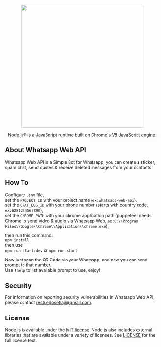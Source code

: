 <p align="center">
<a href="https://laravel.com" target="_blank">
<img src="https://upload.wikimedia.org/wikipedia/commons/thumb/7/7e/Node.js_logo_2015.svg/2560px-Node.js_logo_2015.svg.png" width="400">
</a>
</p>

<p align="center">
Node.js® is a JavaScript runtime built on <a href="https://v8.dev/">Chrome's V8 JavaScript engine</a>.
</p>

## About Whatsapp Web API

Whatsapp Web API is a Simple Bot for Whatsapp, you can create a sticker, spam chat, send quotes & receive deleted messages from your contacts

## How To

Configure `.env` file,  
set the `PROJECT_ID` with your project name (`ex:whatsapp-web-api`),  
set the `CHAT_LOG_ID` with your phone number (starts with country code, `ex:6281234567890`),  
set the `CHROME_PATH` with your chrome application path (puppeteer needs Chrome to send video & audio via Whatsapp Web, `ex:C:\\Program Files\\Google\\Chrome\\Application\\chrome.exe`),

then run this command:  
`npm install`  
then use:  
`npm run start:dev` or `npm run start`

Now just scan the QR Code via your Whatsapp, and now you can send prompt to that number.  
Use `!help` to list available prompt to use,
enjoy!

## Security

For information on reporting security vulnerabilities in Whatsapp Web API, please contact <a href="mailto:restuedosetiaji@gmail.com">restuedosetiaji@gmail.com</a>.

## License

Node.js is available under the <a href="https://opensource.org/licenses/MIT" rel="nofollow">MIT license</a>. Node.js also includes external libraries that are available under a variety of licenses. See <a href="https://github.com/nodejs/node/blob/HEAD/LICENSE">LICENSE</a> for the full license text.
